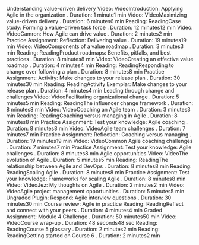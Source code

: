Understanding value-driven delivery
Video: VideoIntroduction: Applying Agile in the organization
. Duration: 1 minute1 min
Video: VideoMaximizing value-driven delivery
. Duration: 6 minutes6 min
Reading: ReadingCase study: Forming a value-driven task force
. Duration: 12 minutes12 min
Video: VideoCamron: How Agile can drive value
. Duration: 2 minutes2 min
Practice Assignment: Reflection: Delivering value
. Duration: 19 minutes19 min
Video: VideoComponents of a value roadmap
. Duration: 3 minutes3 min
Reading: ReadingProduct roadmaps: Benefits, pitfalls, and best practices
. Duration: 8 minutes8 min
Video: VideoCreating an effective value roadmap
. Duration: 4 minutes4 min
Reading: ReadingResponding to change over following a plan
. Duration: 8 minutes8 min
Practice Assignment: Activity: Make changes to your release plan
. Duration: 30 minutes30 min
Reading: ReadingActivity Exemplar: Make changes to your release plan
. Duration: 4 minutes4 min
Leading through change and challenges
Video: VideoFacilitating organizational change
. Duration: 5 minutes5 min
Reading: ReadingThe influencer change framework
. Duration: 8 minutes8 min
Video: VideoCoaching an Agile team
. Duration: 3 minutes3 min
Reading: ReadingCoaching versus managing in Agile
. Duration: 8 minutes8 min
Practice Assignment: Test your knowledge: Agile coaching
. Duration: 8 minutes8 min
Video: VideoAgile team challenges
. Duration: 7 minutes7 min
Practice Assignment: Reflection: Coaching versus managing
. Duration: 19 minutes19 min
Video: VideoCommon Agile coaching challenges
. Duration: 7 minutes7 min
Practice Assignment: Test your knowledge: Agile challenges
. Duration: 8 minutes8 min
Agile opportunities
Video: VideoThe evolution of Agile
. Duration: 5 minutes5 min
Reading: ReadingThe relationship between Agile and DevOps
. Duration: 8 minutes8 min
Reading: ReadingScaling Agile
. Duration: 8 minutes8 min
Practice Assignment: Test your knowledge: Frameworks for scaling Agile
. Duration: 8 minutes8 min
Video: VideoJez: My thoughts on Agile
. Duration: 2 minutes2 min
Video: VideoAgile project management opportunities
. Duration: 5 minutes5 min
Ungraded Plugin: Respond: Agile interview questions
. Duration: 30 minutes30 min
Course review: Agile in practice
Reading: ReadingReflect and connect with your peers
. Duration: 4 minutes4 min
Graded Assignment: Module 4 Challenge
. Duration: 50 minutes50 min
Video: VideoCourse wrap-up
. Duration: 48 seconds48 sec
Reading: ReadingCourse 5 glossary
. Duration: 2 minutes2 min
Reading: ReadingGetting started on Course 6
. Duration: 2 minutes2 min